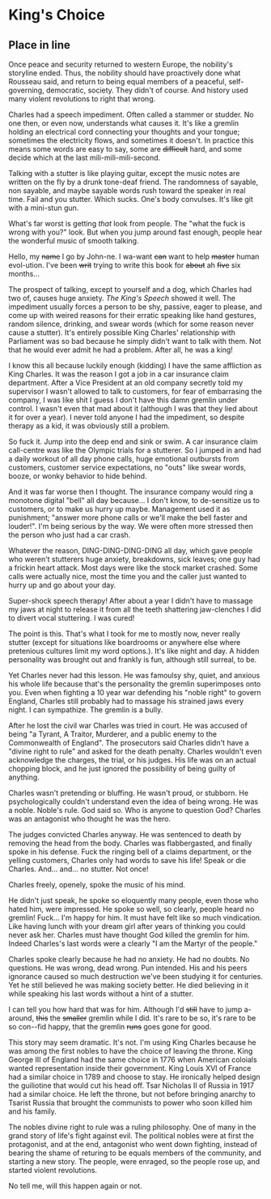 
# King's Choice

## Place in line

Once peace and security returned to western Europe, the nobility's storyline ended. Thus, the nobility should have proactively done what Rousseau said, and return to being equal members of a peaceful, self-governing, democratic, society. They didn't of course. And history used many violent revolutions to right that wrong.

Charles had a speech impediment. Often called a stammer or studder. No one then, or even now, understands what causes it. It's like a gremlin holding an electrical cord connecting your thoughts and your tongue; sometimes the electricity flows, and sometimes it doesn't. In practice this means some words are easy to say, some are ~~difficult~~ hard, and some decide which at the last mili-mili-mili-second.

Talking with a stutter is like playing guitar, except the music notes are written on the fly by a drunk tone-deaf friend. The randomness of sayable, non sayable, and maybe sayable words rush toward the speaker in real time. Fail and you stutter. Which sucks. One's body convulses. It's like git with a mini-stun gun.

What's far worst is getting  _that_ look from people. The "what the fuck is wrong with you?" look. But when you jump around fast enough, people hear the wonderful music of smooth talking.

Hello, my ~~name~~ I go by John-ne. I wa-want ~~can~~ want to help ~~master~~ human evol-ution. I've been ~~writ~~ trying to write this book for ~~about~~ ah ~~five~~ six months...

The prospect of talking, except to yourself and a dog, which Charles had two of, causes huge anxiety. _The King's Speech_ showed it well. The impediment usually forces a person to be shy, passive, eager to please, and come up with weired reasons for their erratic speaking like hand gestures, random silence, drinking, and swear words (which for some reason never cause a stutter). It's entirely possible King Charles' relationship with Parliament was so bad because he simply didn't want to talk with them. Not that he would ever admit he had a problem. After all, he was a king!

I know this all because luckily enough (kidding) I have the same affliction as King Charles. It was the reason I got a job in a car insurance claim department. After a Vice President at an old company secretly told my supervisor I wasn't allowed to talk to customers, for fear of embarrasing the company, I was like shit I guess I don't have this damn gremlin under control. I wasn't even that mad about it (although I was that they lied about it for over a year). I never told anyone I had the impediment, so despite therapy as a kid, it was obviously still a problem.

So fuck it. Jump into the deep end and sink or swim. A car insurance claim call-centre was like the Olympic trials for a stutterer. So I jumped in and had a daily workout of all day phone calls, huge emotional outbursts from customers, customer service expectations, no "outs" like swear words, booze, or wonky behavior to hide behind.

And it was far worse then I thought. The insurance company would ring a monotone digital "bell" all day because... I don't know, to de-sensitize us to customers, or to make us hurry up maybe. Management used it as punishment; "answer more phone calls or we'll make the bell faster and louder!". I'm being serious by the way. We were often more stressed then the person who just had a car crash.

Whatever the reason, DING-DING-DING-DING all day, which gave people who weren't stutterers huge anxiety, breakdowns, sick leaves; one guy had a frickin heart attack. Most days were like the stock market crashed. Some calls were actually nice, most the time you and the caller just wanted to hurry up and go about your day.

Super-shock speech therapy! After about a year I didn't have to massage my jaws at night to release it from all the teeth shattering jaw-clenches I did to divert vocal stuttering. I was cured!

The point is this. That's what I took for me to mostly now, never really stutter (except for situations like boardrooms or anywhere else where pretenious cultures limit my word options.). It's like night and day. A hidden personality was brought out and frankly is fun, although still surreal, to be.

Yet Charles never had this lesson. He was famoulsy shy, quiet, and anxious his whole life because that's the personality the gremlin superimposes onto you. Even when fighting a 10 year war defending his "noble right" to govern England, Charles still probably had to massage his strained jaws every night. I can sympathize. The gremlin is a bully.

After he lost the civil war Charles was tried in court. He was accused of being "a Tyrant, A Traitor, Murderer, and a public enemy to the Commonwealth of England". The prosecutors said Charles didn't have a "divine right to rule" and asked for the death penalty. Charles wouldn't even acknowledge the charges, the trial, or his judges. His life was on an actual chopping block, and he just ignored the possibility of being guilty of anything.

Charles wasn't pretending or bluffing. He wasn't proud, or stubborn. He psychologically couldn't understand even the idea of being wrong. He was a noble. Noble's rule. God said so. Who is anyone to question God? Charles was an antagonist who thought he was the hero.

The judges convicted Charles anyway. He was sentenced to death by removing the head from the body. Charles was flabbergasted, and finally spoke in his defense. Fuck the ringing bell of a claims department, or the yelling customers, Charles only had words to save his life! Speak or die Charles. And... and... no stutter. Not once!

Charles freely, openely, spoke the music of his mind.

He didn't just speak, he spoke so eloquently many people, even those who hated him, were impressed. He spoke so well, so clearly, people heard no gremlin! Fuck... I'm happy for him. It must have felt like so much vindication. Like having lunch with your dream girl after years of thinking you could never ask her. Charles must have thought God killed the gremlin for him. Indeed Charles's last words were a clearly "I am the Martyr of the people."

Charles spoke clearly because he had no anxiety. He had no doubts. No questions. He was wrong, dead wrong. Pun intended. His and his peers ignorance caused so much destruction we've been studying it for centuries. Yet he still believed he was making society better. He died believing in it while speaking his last words without a hint of a stutter.

I can tell you how hard that was for him. Although I'd ~~still~~ have to jump a-around, ~~this~~ the ~~smaller~~ gremlin while I did. It's rare to be so, it's rare to be so con--fid happy, that the gremlin ~~runs~~ goes gone for good.

This story may seem dramatic. It's not. I'm using King Charles because he was among the first nobles to have the choice of leaving the throne. King George III of England had the same choice in 1776 when American coloials wanted representation inside their government. King Louis XVI of France had a similar choice in 1789 and choose to stay. He ironically helped design the guiliotine that would cut his head off. Tsar Nicholas II of Russia in 1917 had a similar choice. He left the throne, but not before bringing anarchy to Tsarist Russia that brought the communists to power who soon killed him and his family.

The nobles divine right to rule was a ruling philosophy. One of many in the grand story of life's fight against evil. The political nobles were at first the protagonist, and at the end, antagonist who went down fighting, instead of bearing the shame of returing to be equals members of the community, and starting a new story. The people, were enraged, so the people rose up, and started violent revolutions.

No tell me, will this happen again or not.
